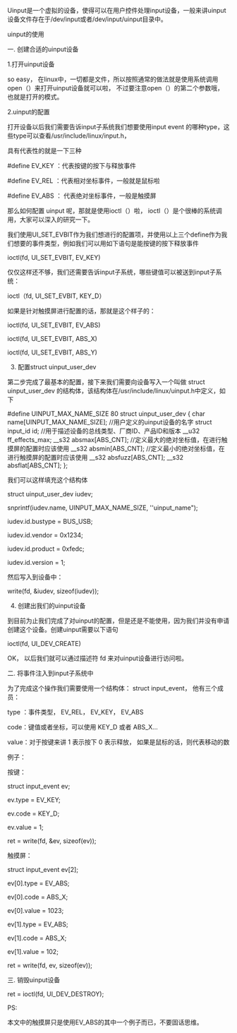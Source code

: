 Uinput是一个虚拟的设备，使得可以在用户控件处理input设备，一般来讲uinput设备文件存在于/dev/input或者/dev/input/uinput目录中。


uinput的使用


一. 创建合适的uinput设备


1.打开uinput设备

so easy， 在linux中，一切都是文件，所以按照通常的做法就是使用系统调用open（）来打开uinput设备就可以啦， 不过要注意open（）的第二个参数哦， 也就是打开的模式。


2.uinput的配置

打开设备以后我们需要告诉input子系统我们想要使用input event 的哪种type，这些type可以查看/usr/include/linux/input.h，

具有代表性的就是一下三种

#define EV_KEY  ：代表按键的按下与释放事件

#define EV_REL ：代表相对坐标事件，一般就是鼠标啦

#define EV_ABS ： 代表绝对坐标事件，一般是触摸屏


那么如何配置 uinput 呢，那就是使用ioctl（）啦， ioctl（）是个很棒的系统调用，大家可以深入的研究一下。

我们使用UI_SET_EVBIT作为我们想进行的配置项，并使用以上三个define作为我们想要的事件类型，例如我们可以用如下语句是能按键的按下释放事件

ioctl(fd, UI_SET_EVBIT, EV_KEY)

仅仅这样还不够，我们还需要告诉input子系统，哪些键值可以被送到input子系统：

ioctl（fd, UI_SET_EVBIT, KEY_D）


如果是针对触摸屏进行配置的话，那就是这个样子的：

ioctl(fd, UI_SET_EVBIT, EV_ABS)

ioctl(fd, UI_SET_EVBIT, ABS_X)

ioctl(fd, UI_SET_EVBIT, ABS_Y)


3. 配置struct uinput_user_dev

第二步完成了最基本的配置，接下来我们需要向设备写入一个叫做 struct uinput_user_dev 的结构体，该结构体在/usr/include/linux/uinput.h中定义，如下

#define UINPUT_MAX_NAME_SIZE    80
struct uinput_user_dev {
        char name[UINPUT_MAX_NAME_SIZE];       //用户定义的uinput设备的名字
        struct input_id id;                                                  //用于描述设备的总线类型、厂商ID、产品ID和版本
        __u32 ff_effects_max;
        __s32 absmax[ABS_CNT];                               //定义最大的绝对坐标值，在进行触摸屏的配置时应该使用
        __s32 absmin[ABS_CNT];                               //定义最小的绝对坐标值，在进行触摸屏的配置时应该使用
        __s32 absfuzz[ABS_CNT];
        __s32 absflat[ABS_CNT];
};


我们可以这样填充这个结构体


struct uinput_user_dev iudev;


snprintf(iudev.name, UINPUT_MAX_NAME_SIZE, ''uinput_name");

iudev.id.bustype = BUS_USB;

iudev.id.vendor = 0x1234;

iudev.id.product = 0xfedc;

iudev.id.version = 1;


然后写入到设备中：

write(fd, &iudev, sizeof(iudev));


4. 创建出我们的uinput设备

到目前为止我们完成了对uinput的配置，但是还是不能使用，因为我们并没有申请创建这个设备。创建uinput需要以下语句


ioctl(fd, UI_DEV_CREATE)


OK， 以后我们就可以通过描述符 fd 来对uinput设备进行访问啦。


二. 将事件注入到input子系统中


为了完成这个操作我们需要使用一个结构体： struct input_event， 他有三个成员：

type ：事件类型， EV_REL， EV_KEY， EV_ABS

code：键值或者坐标，可以使用 KEY_D 或者 ABS_X...

value：对于按键来讲 1 表示按下 0 表示释放， 如果是鼠标的话，则代表移动的数


例子：

按键：

struct input_event ev;

ev.type = EV_KEY;

ev.code = KEY_D;

ev.value = 1;

ret = write(fd, &ev, sizeof(ev));


触摸屏：

struct input_event ev[2];

ev[0].type = EV_ABS;

ev[0].code = ABS_X;

ev[0].value = 1023;


ev[1].type = EV_ABS;

ev[1].code = ABS_X;

ev[1].value = 102;

ret = write(fd, ev, sizeof(ev));


三. 销毁uinput设备

ret = ioctl(fd, UI_DEV_DESTROY);


PS:

本文中的触摸屏只是使用EV_ABS的其中一个例子而已，不要固话思维。
